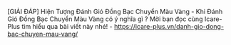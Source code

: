 [GIẢI ĐÁP] Hiện Tượng Đánh Gió Đồng Bạc Chuyển Màu Vàng - Khi Đánh Gió Đồng Bạc Chuyển Màu Vàng có ý nghĩa gì ? Mời bạn đọc cùng Icare-Plus tìm hiểu qua bài viết này nhé! - https://icare-plus.vn/danh-gio-dong-bac-chuyen-mau-vang/
